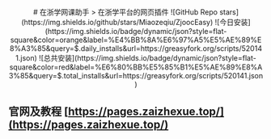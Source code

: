 <div align="center">
# 在浙学网课助手
> 在浙学平台的网页插件
![GitHub Repo stars](https://img.shields.io/github/stars/Miaozeqiu/ZjoocEasy)
![今日安装](https://img.shields.io/badge/dynamic/json?style=flat-square&color=orange&label=%E4%BB%8A%E6%97%A5%E5%AE%89%E8%A3%85&query=$.daily_installs&url=https://greasyfork.org/scripts/520141.json)
![总共安装](https://img.shields.io/badge/dynamic/json?style=flat-square&color=red&label=%E6%80%BB%E5%85%B1%E5%AE%89%E8%A3%85&query=$.total_installs&url=https://greasyfork.org/scripts/520141.json)
</div>

## 官网及教程 [https://pages.zaizhexue.top/](https://pages.zaizhexue.top/)